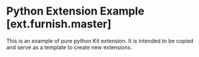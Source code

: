 # Python Extension Example [ext.furnish.master]

This is an example of pure python Kit extension. It is intended to be copied and serve as a template to create new extensions.

